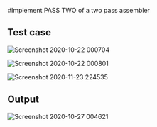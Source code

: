 #Implement PASS TWO of a two pass assembler

## Test case

![Screenshot 2020-10-22 000704](https://user-images.githubusercontent.com/36037989/96767887-c737b280-13fa-11eb-9183-419adfccd22a.png)

![Screenshot 2020-10-22 000801](https://user-images.githubusercontent.com/36037989/96767947-d61e6500-13fa-11eb-86d9-e477f65d9eea.png)

![Screenshot 2020-11-23 224535](https://user-images.githubusercontent.com/36037989/99993449-b2758280-2ddd-11eb-87c1-5bc55d5e7225.png)

## Output

![Screenshot 2020-10-27 004621](https://user-images.githubusercontent.com/36037989/99993688-0a13ee00-2dde-11eb-9873-a0ee57c32a8b.png)
